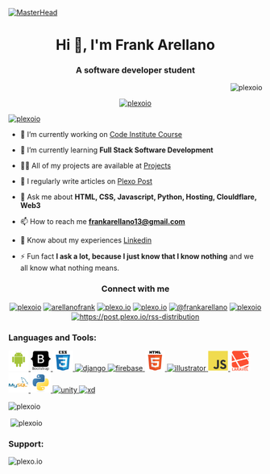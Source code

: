 [![MasterHead](https://nft.plexo.io/bannergithub.png)](https://plexo.io)
<h1 align="center">Hi 👋, I'm Frank Arellano</h1>
<h3 align="center">A software developer student</h3>

<p align="right"> <img src="https://komarev.com/ghpvc/?username=plexoio&label=Profile%20views&color=0e75b6&style=flat" alt="plexoio" /> </p>

<p align="center"> <a href="https://github.com/ryo-ma/github-profile-trophy"><img src="https://github-profile-trophy.vercel.app/?username=plexoio" alt="plexoio" /></a> </p>

<p align="left"> <a href="https://twitter.com/plexoio" target="blank"><img src="https://img.shields.io/twitter/follow/plexoio?logo=twitter&style=for-the-badge" alt="plexoio" /></a> </p>

- 🔭 I’m currently working on [Code Institute Course](https://github.com/users/plexoio/projects/4)

- 🌱 I’m currently learning **Full Stack Software Development**

- 👨‍💻 All of my projects are available at [Projects](https://github.com/plexoio?tab=projects)

- 📝 I regularly write articles on [Plexo Post](https://post.plexo.io/)

- 💬 Ask me about **HTML, CSS, Javascript, Python, Hosting, Clouldflare, Web3**

- 📫 How to reach me **frankarellano13@gmail.com**

- 📄 Know about my experiences [Linkedin](https://www.linkedin.com/in/arellanofrank)

- ⚡ Fun fact **I ask a lot, because I just know that I know nothing** and we all know what nothing means.

<h3 align="center">Connect with me</h3>
<p align="center">
<a href="https://twitter.com/plexoio" target="blank"><img align="center" src="https://raw.githubusercontent.com/rahuldkjain/github-profile-readme-generator/master/src/images/icons/Social/twitter.svg" alt="plexoio" height="30" width="40" /></a>
<a href="https://linkedin.com/in/arellanofrank" target="blank"><img align="center" src="https://raw.githubusercontent.com/rahuldkjain/github-profile-readme-generator/master/src/images/icons/Social/linked-in-alt.svg" alt="arellanofrank" height="30" width="40" /></a>
<a href="https://fb.com/plexo.io" target="blank"><img align="center" src="https://raw.githubusercontent.com/rahuldkjain/github-profile-readme-generator/master/src/images/icons/Social/facebook.svg" alt="plexo.io" height="30" width="40" /></a>
<a href="https://instagram.com/plexo.io" target="blank"><img align="center" src="https://raw.githubusercontent.com/rahuldkjain/github-profile-readme-generator/master/src/images/icons/Social/instagram.svg" alt="plexo.io" height="30" width="40" /></a>
<a href="https://medium.com/@frankarellano" target="blank"><img align="center" src="https://raw.githubusercontent.com/rahuldkjain/github-profile-readme-generator/master/src/images/icons/Social/medium.svg" alt="@frankarellano" height="30" width="40" /></a>
<a href="https://www.youtube.com/c/plexoio" target="blank"><img align="center" src="https://raw.githubusercontent.com/rahuldkjain/github-profile-readme-generator/master/src/images/icons/Social/youtube.svg" alt="plexoio" height="30" width="40" /></a>
<a href="/https://post.plexo.io/rss-distribution" target="blank"><img align="center" src="https://raw.githubusercontent.com/rahuldkjain/github-profile-readme-generator/master/src/images/icons/Social/rss.svg" alt="https://post.plexo.io/rss-distribution" height="30" width="40" /></a>
</p>

<h3 align="left">Languages and Tools:</h3>
<p align="left"> <a href="https://developer.android.com" target="_blank" rel="noreferrer"> <img src="https://raw.githubusercontent.com/devicons/devicon/master/icons/android/android-original-wordmark.svg" alt="android" width="40" height="40"/> </a> <a href="https://getbootstrap.com" target="_blank" rel="noreferrer"> <img src="https://raw.githubusercontent.com/devicons/devicon/master/icons/bootstrap/bootstrap-plain-wordmark.svg" alt="bootstrap" width="40" height="40"/> </a> <a href="https://www.w3schools.com/css/" target="_blank" rel="noreferrer"> <img src="https://raw.githubusercontent.com/devicons/devicon/master/icons/css3/css3-original-wordmark.svg" alt="css3" width="40" height="40"/> </a> <a href="https://www.djangoproject.com/" target="_blank" rel="noreferrer"> <img src="https://cdn.worldvectorlogo.com/logos/django.svg" alt="django" width="40" height="40"/> </a> <a href="https://firebase.google.com/" target="_blank" rel="noreferrer"> <img src="https://www.vectorlogo.zone/logos/firebase/firebase-icon.svg" alt="firebase" width="40" height="40"/> </a> <a href="https://www.w3.org/html/" target="_blank" rel="noreferrer"> <img src="https://raw.githubusercontent.com/devicons/devicon/master/icons/html5/html5-original-wordmark.svg" alt="html5" width="40" height="40"/> </a> <a href="https://www.adobe.com/in/products/illustrator.html" target="_blank" rel="noreferrer"> <img src="https://www.vectorlogo.zone/logos/adobe_illustrator/adobe_illustrator-icon.svg" alt="illustrator" width="40" height="40"/> </a> <a href="https://developer.mozilla.org/en-US/docs/Web/JavaScript" target="_blank" rel="noreferrer"> <img src="https://raw.githubusercontent.com/devicons/devicon/master/icons/javascript/javascript-original.svg" alt="javascript" width="40" height="40"/> </a> <a href="https://laravel.com/" target="_blank" rel="noreferrer"> <img src="https://raw.githubusercontent.com/devicons/devicon/master/icons/laravel/laravel-plain-wordmark.svg" alt="laravel" width="40" height="40"/> </a> <a href="https://www.mysql.com/" target="_blank" rel="noreferrer"> <img src="https://raw.githubusercontent.com/devicons/devicon/master/icons/mysql/mysql-original-wordmark.svg" alt="mysql" width="40" height="40"/> </a> <a href="https://www.python.org" target="_blank" rel="noreferrer"> <img src="https://raw.githubusercontent.com/devicons/devicon/master/icons/python/python-original.svg" alt="python" width="40" height="40"/> </a> <a href="https://unity.com/" target="_blank" rel="noreferrer"> <img src="https://www.vectorlogo.zone/logos/unity3d/unity3d-icon.svg" alt="unity" width="40" height="40"/> </a> <a href="https://www.adobe.com/products/xd.html" target="_blank" rel="noreferrer"> <img src="https://cdn.worldvectorlogo.com/logos/adobe-xd.svg" alt="xd" width="40" height="40"/> </a> </p>



<p><img align="center" src="https://github-readme-stats.vercel.app/api/top-langs?username=plexoio&show_icons=true&locale=en&layout=compact" alt="plexoio" /></p>


<p>&nbsp;<img align="center" src="https://github-readme-stats.vercel.app/api?username=plexoio&show_icons=true&locale=en" alt="plexoio" /></p>

<h3 align="left">Support:</h3>
<p><a href="https://www.buymeacoffee.com/plexo.io"> <img align="left" src="https://cdn.buymeacoffee.com/buttons/v2/default-yellow.png" height="50" width="210" alt="plexo.io" /></a></p>
